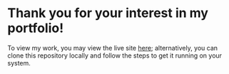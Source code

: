 # Thank you for your interest in my portfolio!

To view my work, you may view the live site [here](https://arogers4495.github.io/Portfolio/); alternatively, you can clone this repository locally and follow the steps to get it running on your system.
